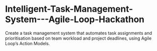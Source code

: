 # Intelligent-Task-Management-System---Agile-Loop-Hackathon
Create a task management system that automates task assignments and prioritisation based on team workload and project deadlines, using Agile Loop’s Action Models.
